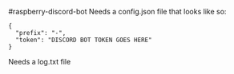 # r a s p b e r r y - d i s c o r d - b o t  
 
Needs a config.json file that looks like so:
```
{
  "prefix": "-",
  "token": "DISCORD BOT TOKEN GOES HERE"
}
```
Needs a log.txt file
